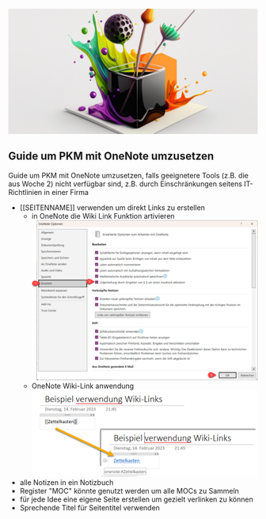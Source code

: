 ![Guide um PKM mit OneNote umzusetzen](images/Guide_to_implement_PKM_with_OneNote.png)

## Guide um PKM mit OneNote umzusetzen

Guide um PKM mit OneNote umzusetzen, falls geeignetere Tools (z.B. die aus Woche 2) nicht verfügbar sind, z.B. durch Einschränkungen seitens IT-Richtlinien in einer Firma

- \[\[SEITENNAME\]\] verwenden um direkt Links zu erstellen
  - in OneNote die Wiki Link Funktion artivieren
![in OneNote die Wiki Link Funktion artivieren](images/OneNote-activate-Wiki-Links.png)
  - OneNote Wiki-Link anwendung
![OneNote-Wiki-Link-anwendung](images/OneNote-Wiki-Link-anwendung.png)
- alle Notizen in ein Notizbuch
- Register "MOC" könnte genutzt werden um alle MOCs zu Sammeln
- für jede Idee eine eigene Seite erstellen um gezielt verlinken zu können
- Sprechende Titel für Seitentitel verwenden
